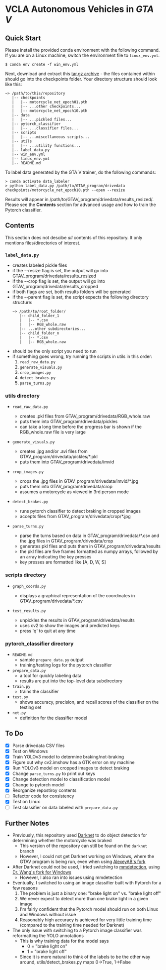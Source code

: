 # VCLA Autonomous Vehicles in _GTA V_

## Quick Start

Please install the provided conda environment with the following command. If you are on a Linux machine, switch the environment file to `linux_env.yml`.

```
$ conda env create -f win_env.yml
```

Next, download and extract this [tar.gz archive](https://drive.google.com/file/d/1oGUJKXzhc7VVT5_20n9bs61CPyOyE7UO/view?usp=sharing) - the files contained within should go into the checkpoints folder.
Your directory structure should look like this:

```
~> /path/to/this/repository
   |-- checkpoints
   |   |-- motorcycle_net_epoch01.pth
   |   |-- ...other checkpoints...
   |   |-- motorcycle_net_epoch10.pth
   |-- data
   |   |-- ...pickled files...
   |-- pytorch_classifier
   |   |-- ...classifier files...
   |-- scripts
   |   |-- ...miscellaneous scripts...
   |-- utils
   |   |-- ...utility functions...
   |-- label_data.py
   |-- win_env.yml
   |-- linux_env.yml
   |-- README.md
```

To label data generated by the GTA V trainer, do the following commands:

```
> conda activate data_labeler
> python label_data.py /path/to/GTAV_program/drivedata checkpoints/motorcycle_net_epoch10.pth --open --resize
```

Results will appear in /path/to/GTAV_program/drivedata/results_resized/.
Please see the **Contents** section for advanced usage and how to train the Pytorch classifier.

## Contents

This section does not descibe _all_ contents of this repository. It only mentions files/directories of interest.

### `label_data.py`

- creates labeled pickle files
- if the --resize flag is set, the output will go into GTAV_program/drivedata/results_resized
- if the --crop flag is set, the output will go into GTAV_program/drivedata/results_cropped
- if both flags are set, both results folders will be generated
- if the --parent flag is set, the script expects the following directory structure:
  ```
  ~> /path/to/root_folder/
     |-- child_folder_1
     |   |-- *.csv
     |   |-- RGB_whole.raw
     |-- ...other subdirectories...
     |-- child_folder_n
     |   |-- *.csv
     |   |-- RGB_whole.raw
  ```
- should be the only script you need to run
- if something goes wrong, try running the scripts in utils in this order:
  1. `read_raw_data.py`
  2. `generate_visuals.py`
  3. `crop_images.py`
  4. `detect_brakes.py`
  5. `parse_turns.py`

### utils directory

- `read_raw_data.py`

  - creates .pkl files from GTAV_program/drivedata/RGB_whole.raw
  - puts them into GTAV_program/drivedata/pickles
  - can take a long time before the progress bar is shown if the RGB_whole.raw file is very large

- `generate_visuals.py`

  - creates .jpg and/or .avi files from GTAV_program/drivedata/pickles/\*.pkl
  - puts them into GTAV_program/drivedata/imvid

- `crop_images.py`

  - crops the .jpg files in GTAV_program/drivedata/imvid/\*.jpg
  - puts them into GTAV_program/drivedata/crop
  - assumes a motorcycle as viewed in 3rd person mode

- `detect_brakes.py`

  - runs pytorch classifier to detect braking in cropped images
  - accepts files from GTAV_program/drivedata/crop/\*.jpg

- `parse_turns.py`

  - parse the turns based on data in GTAV_program/drivedata/\*.csv and the .jpg files in GTAV_program/drivedata/crop
  - generates pkl files and puts them in GTAV_program/drivedata/results
  - the pkl files are five frames formatted as numpy arrays, followed by an array indicating the key presses
  - key presses are formatted like \[A, D, W, S\]

### scripts directory

- `graph_coords.py`

  - displays a graphical representation of the coordinates in GTAV_program/drivedata/\*.csv

- `test_results.py`

  - unpickles the results in GTAV_program/drivedata/results
  - uses cv2 to show the images and predicted keys
  - press 'q' to quit at any time

### pytorch_classifier directory

- `README.md`
  - sample `prepare_data.py` output
  - training/testing logs for the pytorch classifier
- `prepare_data.py`
  - a tool for quickly labeling data
  - results are put into the top-level data subdirectory
- `train.py`
  - trains the classifier
- `test.py`
  - shows accuracy, precision, and recall scores of the classifier on the testing set
- `net.py`
  - definition for the classifier model

## To Do

- [x] Parse drivedata CSV files
- [x] Test on Windows
- [x] Train YOLOv3 model to determine braking/not-braking
- [x] Figure out why cv2.imshow has a GTK error on my machine
- [x] Run YOLOv3 model on cropped images to detect braking
- [x] Change `parse_turns.py` to print out keys
- [x] Change detection model to classification model
- [x] Change to pytorch model
- [x] Reorganize repostiroy contents
- [ ] Refactor code for consistency
- [x] Test on Linux
- [ ] Test classifier on data labeled with `prepare_data.py`

## Further Notes

- Previously, this repository used [Darknet](https://github.com/pjreddie/darknet) to do object detection for determining whether the motorcycle was braked
  - This version of the repository can still be found on the `darknet` branch
  - However, I could not get Darknet working on Windows, where the GTAV program is being run, even when using [AlexeyAB's fork](https://github.com/AlexeyAB/darknet)
- After Darknet could not be used, I tried switching to [mmdetection](https://github.com/open-mmlab/mmdetection), using [Dr. Wang's fork for Windows](https://github.com/kezewang/mmdetection)
  - However, I also ran into issues using mmdetection
- Eventually, I switched to using an image classifier built with Pytorch for a few reasons
  1. The problem is just a binary one: "brake light on" vs. "brake light off"
  2. We never expect to detect more than one brake light in a given image
  3. I'm fairly confident that the Pytorch model should run on both Linux and Windows without issue
  4. Reasonably high accuracy is achieved for very little training time (compared to the training time needed for Darknet)
- The only issue with switching to a Pytorch image classifier was reformatting the YOLO annotations
  - This is why training data for the model says
    - 0 = "brake light on"
    - 1 = "brake light off"
  - Since it is more natural to think of the labels to be the other way around, utils/detect_brakes.py maps 0->True, 1->False
